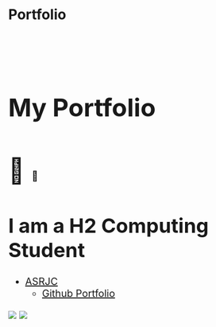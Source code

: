 # Portfolio


<!DOCTYPE html>

<html lang="en">


<meta charset="utf-8">
<span style='font-size:50px;'>


</head>
<h1><span style='font-size:50px;'>My Portfolio</h1>
<span style='font-size:50px;'>&#128511;
  <span style='font-size:20px;'>&#128037;

<div class="container">

<div class="row">

<div class="col-md-12 col-sm-12 col-xs-12">

<img src="img/logo.png" alt="">

</div>

<div class="col-md-12 col-sm-12 col-xs-12">
  
</div>
<h1>I am a H2 Computing Student</h1>
</div>
<body>
 <ul><a href=https://asrjc.moe.edu.sg/" target="_blank"><li>ASRJC</a>
   
 <ul><a href=https://github.com/cerelia969/Portfolio/" target="_blank"><li>Github Portfolio</a>
   
</body>
</div>
<img src="https://w7.pngwing.com/pngs/954/588/png-transparent-barbie-mariposa-doll-barbie-barbie-illustration-hair-accessory-child-face-thumbnail.png"
</html>
 <img src="https://png.pngitem.com/pimgs/s/14-149037_download-barbie-png-picture-for-designing-projects-transparent.png"
 
 

   
 
